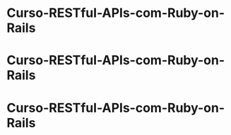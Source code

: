 # Curso-RESTful-APIs-com-Ruby-on-Rails
# Curso-RESTful-APIs-com-Ruby-on-Rails
# Curso-RESTful-APIs-com-Ruby-on-Rails
